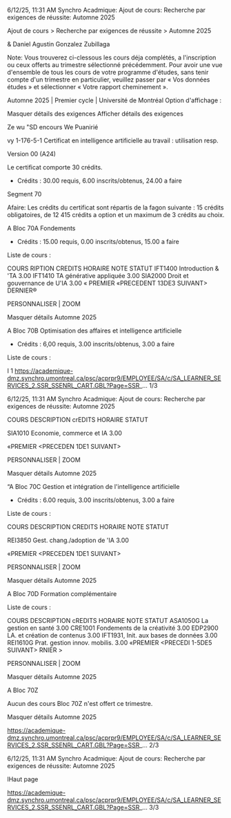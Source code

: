 6/12/25, 11:31 AM Synchro Acadmique: Ajout de cours: Recherche par exigences de réussite: Automne 2025

Ajout de cours > Recherche par exigences de réussite > Automne 2025

& Daniel Agustin Gonzalez Zubillaga

Note: Vous trouverez ci-clessous les cours déja complétés, a l'inscription ou ceux offerts au trimestre sélectionné précédemment. Pour
avoir une vue d'ensemble de tous les cours de votre programme d'études, sans tenir compte d'un trimestre en particulier, veuillez passer
par « Vos données études » et sélectionner « Votre rapport cheminement ».

Automne 2025 | Premier cycle | Université de Montréal
Option d'affichage :

Masquer détails des exigences Afficher détails des exigences

Ze wu "SD encours We Puanirié

vy 1-176-5-1 Certificat en intelligence artificielle au travail : utilisation resp.

Version 00 (A24)

Le certificat comporte 30 crédits.

* Crédits : 30.00 requis, 6.00 inscrits/obtenus, 24.00 a faire

Segment 70

Afaire: Les crédits du certificat sont répartis de la fagon suivante : 15 crédits obligatoires, de 12 415 crédits a option et un
maximum de 3 crédits au choix.

A Bloc 70A Fondements

* Crédits : 15.00 requis, 0.00 inscrits/obtenus, 15.00 a faire

Liste de cours :

COURS RIPTION CREDITS HORAIRE NOTE STATUT
IFT1400 Introduction & 'TA 3.00
IFT1410 TA générative appliquée 3.00
SIA2000 Droit et gouvernance de U'IA 3.00
« PREMIER «PRECEDENT 13DE3 SUIVANT> DERNIER®

PERSONNALISER | ZOOM

Masquer détails Automne 2025

A Bloc 70B Optimisation des affaires et intelligence artificielle

* Crédits : 6,00 requis, 3.00 inscrits/obtenus, 3.00 a faire

Liste de cours :

I 1
https://academique-dmz.synchro.umontreal.ca/psc/acprpr9/EMPLOYEE/SA/c/SA_LEARNER_SERVICES_2.SSR_SSENRL_CART.GBL?Page=SSR_... 1/3


6/12/25, 11:31 AM Synchro Acadmique: Ajout de cours: Recherche par exigences de réussite: Automne 2025

COURS DESCRIPTION crEDITS HORAIRE STATUT

SIA1010 Economie, commerce et IA 3.00

«PREMIER <PRECEDEN 1DE1 SUIVANT>

PERSONNALISER | ZOOM

Masquer détails Automne 2025

“A Bloc 70C Gestion et intégration de l'intelligence artificielle

* Crédits : 6.00 requis, 3.00 inscrits/obtenus, 3.00 a faire

Liste de cours :

COURS DESCRIPTION CREDITS HORAIRE NOTE STATUT

REI3850 Gest. chang./adoption de 'IA 3.00

«PREMIER <PRECEDEN 1DE1 SUIVANT>

PERSONNALISER | ZOOM

Masquer détails Automne 2025

A Bloc 70D Formation complémentaire

Liste de cours :

COURS DESCRIPTION cREDITS HORAIRE NOTE STATUT
ASA1050G La gestion en santé 3.00
CRE1001 Fondements de la créativité 3.00
EDP2900 LA. et création de contenus 3.00
IFT1931, Init. aux bases de données 3.00
REI1610G Prat. gestion innov. mobilis. 3.00
«PREMIER <PRECEDI 1-5DE5 SUIVANT> RNIER >

PERSONNALISER | ZOOM

Masquer détails Automne 2025

A Bloc 70Z

Aucun des cours Bloc 70Z n'est offert ce trimestre.

Masquer détails Automne 2025

https://academique-dmz.synchro.umontreal.ca/psc/acprpr9/EMPLOYEE/SA/c/SA_LEARNER_SERVICES_2.SSR_SSENRL_CART.GBL?Page=SSR_... 2/3


6/12/25, 11:31 AM Synchro Acadmique: Ajout de cours: Recherche par exigences de réussite: Automne 2025

lHaut page

https://academique-dmz.synchro.umontreal.ca/psc/acprpr9/EMPLOYEE/SA/c/SA_LEARNER_SERVICES_2.SSR_SSENRL_CART.GBL?Page=SSR_... 3/3



